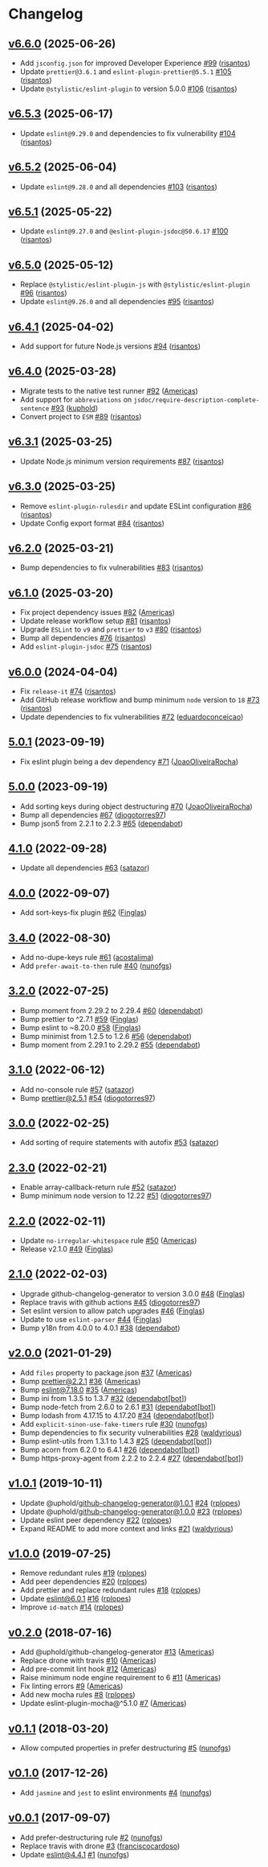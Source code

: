 # Changelog

## [v6.6.0](https://github.com/uphold/eslint-config-uphold/releases/tag/v6.6.0) (2025-06-26)

- Add `jsconfig.json` for improved Developer Experience [\#99](https://github.com/uphold/eslint-config-uphold/pull/99) ([risantos](https://github.com/risantos))
- Update `prettier@3.6.1` and `eslint-plugin-prettier@5.5.1` [\#105](https://github.com/uphold/eslint-config-uphold/pull/105) ([risantos](https://github.com/risantos))
- Update `@stylistic/eslint-plugin` to version 5.0.0 [\#106](https://github.com/uphold/eslint-config-uphold/pull/106) ([risantos](https://github.com/risantos))

## [v6.5.3](https://github.com/uphold/eslint-config-uphold/releases/tag/v6.5.3) (2025-06-17)

- Update `eslint@9.29.0` and dependencies to fix vulnerability [\#104](https://github.com/uphold/eslint-config-uphold/pull/104) ([risantos](https://github.com/risantos))

## [v6.5.2](https://github.com/uphold/eslint-config-uphold/releases/tag/v6.5.2) (2025-06-04)

- Update `eslint@9.28.0` and all dependencies [\#103](https://github.com/uphold/eslint-config-uphold/pull/103) ([risantos](https://github.com/risantos))

## [v6.5.1](https://github.com/uphold/eslint-config-uphold/releases/tag/v6.5.1) (2025-05-22)

- Update `eslint@9.27.0` and `@eslint-plugin-jsdoc@50.6.17` [\#100](https://github.com/uphold/eslint-config-uphold/pull/100) ([risantos](https://github.com/risantos))

## [v6.5.0](https://github.com/uphold/eslint-config-uphold/releases/tag/v6.5.0) (2025-05-12)

- Replace `@stylistic/eslint-plugin-js` with `@stylistic/eslint-plugin` [\#96](https://github.com/uphold/eslint-config-uphold/pull/96) ([risantos](https://github.com/risantos))
- Update `eslint@9.26.0` and all dependencies [\#95](https://github.com/uphold/eslint-config-uphold/pull/95) ([risantos](https://github.com/risantos))

## [v6.4.1](https://github.com/uphold/eslint-config-uphold/releases/tag/v6.4.1) (2025-04-02)

- Add support for future Node.js versions [\#94](https://github.com/uphold/eslint-config-uphold/pull/94) ([risantos](https://github.com/risantos))

## [v6.4.0](https://github.com/uphold/eslint-config-uphold/releases/tag/v6.4.0) (2025-03-28)

- Migrate tests to the native test runner [\#92](https://github.com/uphold/eslint-config-uphold/pull/92) ([Americas](https://github.com/Americas))
- Add support for `abbreviations` on `jsdoc/require-description-complete-sentence` [\#93](https://github.com/uphold/eslint-config-uphold/pull/93) ([kuphold](https://github.com/kuphold))
- Convert project to `ESM` [\#89](https://github.com/uphold/eslint-config-uphold/pull/89) ([risantos](https://github.com/risantos))

## [v6.3.1](https://github.com/uphold/eslint-config-uphold/releases/tag/v6.3.1) (2025-03-25)

- Update Node.js minimum version requirements [\#87](https://github.com/uphold/eslint-config-uphold/pull/87) ([risantos](https://github.com/risantos))

## [v6.3.0](https://github.com/uphold/eslint-config-uphold/releases/tag/v6.3.0) (2025-03-25)

- Remove `eslint-plugin-rulesdir` and update ESLint configuration [\#86](https://github.com/uphold/eslint-config-uphold/pull/86) ([risantos](https://github.com/risantos))
- Update Config export format [\#84](https://github.com/uphold/eslint-config-uphold/pull/84) ([risantos](https://github.com/risantos))

## [v6.2.0](https://github.com/uphold/eslint-config-uphold/releases/tag/v6.2.0) (2025-03-21)

- Bump dependencies to fix vulnerabilities [\#83](https://github.com/uphold/eslint-config-uphold/pull/83) ([risantos](https://github.com/risantos))

## [v6.1.0](https://github.com/uphold/eslint-config-uphold/releases/tag/v6.1.0) (2025-03-20)
- Fix project dependency issues [\#82](https://github.com/uphold/eslint-config-uphold/pull/82) ([Americas](https://github.com/Americas))
- Update release workflow setup [\#81](https://github.com/uphold/eslint-config-uphold/pull/81) ([risantos](https://github.com/risantos))
- Upgrade `ESLint` to `v9` and `prettier` to `v3` [\#80](https://github.com/uphold/eslint-config-uphold/pull/80) ([risantos](https://github.com/risantos))
- Bump all dependencies [\#76](https://github.com/uphold/eslint-config-uphold/pull/76) ([risantos](https://github.com/risantos))
- Add `eslint-plugin-jsdoc` [\#75](https://github.com/uphold/eslint-config-uphold/pull/75) ([risantos](https://github.com/risantos))

## [v6.0.0](https://github.com/uphold/eslint-config-uphold/releases/tag/v6.0.0) (2024-04-04)
- Fix `release-it` [\#74](https://github.com/uphold/eslint-config-uphold/pull/74) ([risantos](https://github.com/risantos))
- Add GitHub release workflow and bump minimum `node` version to `18` [\#73](https://github.com/uphold/eslint-config-uphold/pull/73) ([risantos](https://github.com/risantos))
- Update dependencies to fix vulnerabilities [\#72](https://github.com/uphold/eslint-config-uphold/pull/72) ([eduardoconceicao](https://github.com/eduardoconceicao))

## [5.0.1](https://github.com/uphold/eslint-config-uphold/releases/tag/5.0.1) (2023-09-19)
- Fix eslint plugin being a dev dependency [\#71](https://github.com/uphold/eslint-config-uphold/pull/71) ([JoaoOliveiraRocha](https://github.com/JoaoOliveiraRocha))

## [5.0.0](https://github.com/uphold/eslint-config-uphold/releases/tag/5.0.0) (2023-09-19)
- Add sorting keys during object destructuring [\#70](https://github.com/uphold/eslint-config-uphold/pull/70) ([JoaoOliveiraRocha](https://github.com/JoaoOliveiraRocha))
- Bump all dependencies [\#67](https://github.com/uphold/eslint-config-uphold/pull/67) ([diogotorres97](https://github.com/diogotorres97))
- Bump json5 from 2.2.1 to 2.2.3 [\#65](https://github.com/uphold/eslint-config-uphold/pull/65) ([dependabot](https://github.com/apps/dependabot))

## [4.1.0](https://github.com/uphold/eslint-config-uphold/releases/tag/4.1.0) (2022-09-28)
- Update all dependencies [\#63](https://github.com/uphold/eslint-config-uphold/pull/63) ([satazor](https://github.com/satazor))

## [4.0.0](https://github.com/uphold/eslint-config-uphold/releases/tag/4.0.0) (2022-09-07)
- Add sort-keys-fix plugin [\#62](https://github.com/uphold/eslint-config-uphold/pull/62) ([Finglas](https://github.com/Finglas))

## [3.4.0](https://github.com/uphold/eslint-config-uphold/releases/tag/3.4.0) (2022-08-30)
- Add no-dupe-keys rule [\#61](https://github.com/uphold/eslint-config-uphold/pull/61) ([acostalima](https://github.com/acostalima))
- Add `prefer-await-to-then` rule [\#40](https://github.com/uphold/eslint-config-uphold/pull/40) ([nunofgs](https://github.com/nunofgs))

## [3.2.0](https://github.com/uphold/eslint-config-uphold/releases/tag/3.2.0) (2022-07-25)
- Bump moment from 2.29.2 to 2.29.4 [\#60](https://github.com/uphold/eslint-config-uphold/pull/60) ([dependabot](https://github.com/apps/dependabot))
- Bump prettier to ^2.7.1 [\#59](https://github.com/uphold/eslint-config-uphold/pull/59) ([Finglas](https://github.com/Finglas))
- Bump eslint to ~8.20.0 [\#58](https://github.com/uphold/eslint-config-uphold/pull/58) ([Finglas](https://github.com/Finglas))
- Bump minimist from 1.2.5 to 1.2.6 [\#56](https://github.com/uphold/eslint-config-uphold/pull/56) ([dependabot](https://github.com/apps/dependabot))
- Bump moment from 2.29.1 to 2.29.2 [\#55](https://github.com/uphold/eslint-config-uphold/pull/55) ([dependabot](https://github.com/apps/dependabot))

## [3.1.0](https://github.com/uphold/eslint-config-uphold/releases/tag/3.1.0) (2022-06-12)
- Add no-console rule [\#57](https://github.com/uphold/eslint-config-uphold/pull/57) ([satazor](https://github.com/satazor))
- Bump prettier@2.5.1 [\#54](https://github.com/uphold/eslint-config-uphold/pull/54) ([diogotorres97](https://github.com/diogotorres97))

## [3.0.0](https://github.com/uphold/eslint-config-uphold/releases/tag/3.0.0) (2022-02-25)
- Add sorting of require statements with autofix [\#53](https://github.com/uphold/eslint-config-uphold/pull/53) ([satazor](https://github.com/satazor))

## [2.3.0](https://github.com/uphold/eslint-config-uphold/releases/tag/2.3.0) (2022-02-21)
- Enable array-callback-return rule [\#52](https://github.com/uphold/eslint-config-uphold/pull/52) ([satazor](https://github.com/satazor))
- Bump minimum node version to 12.22 [\#51](https://github.com/uphold/eslint-config-uphold/pull/51) ([diogotorres97](https://github.com/diogotorres97))

## [2.2.0](https://github.com/uphold/eslint-config-uphold/releases/tag/2.2.0) (2022-02-11)
- Update `no-irregular-whitespace` rule [\#50](https://github.com/uphold/eslint-config-uphold/pull/50) ([Americas](https://github.com/Americas))
- Release v2.1.0 [\#49](https://github.com/uphold/eslint-config-uphold/pull/49) ([Finglas](https://github.com/Finglas))

## [2.1.0](https://github.com/uphold/eslint-config-uphold/releases/tag/2.1.0) (2022-02-03)
- Upgrade github-changelog-generator to version 3.0.0 [\#48](https://github.com/uphold/eslint-config-uphold/pull/48) ([Finglas](https://github.com/Finglas))
- Replace travis with github actions [\#45](https://github.com/uphold/eslint-config-uphold/pull/45) ([diogotorres97](https://github.com/diogotorres97))
- Set eslint version to allow patch upgrades [\#46](https://github.com/uphold/eslint-config-uphold/pull/46) ([Finglas](https://github.com/Finglas))
- Update to use `eslint-parser` [\#44](https://github.com/uphold/eslint-config-uphold/pull/44) ([Finglas](https://github.com/Finglas))
- Bump y18n from 4.0.0 to 4.0.1 [\#38](https://github.com/uphold/eslint-config-uphold/pull/38) ([dependabot](https://github.com/apps/dependabot))

## [v2.0.0](https://github.com/uphold/eslint-config-uphold/releases/tag/v2.0.0) (2021-01-29)
- Add `files` property to package.json [\#37](https://github.com/uphold/eslint-config-uphold/pull/37) ([Americas](https://github.com/Americas))
- Bump prettier@2.2.1 [\#36](https://github.com/uphold/eslint-config-uphold/pull/36) ([Americas](https://github.com/Americas))
- Bump eslint@7.18.0 [\#35](https://github.com/uphold/eslint-config-uphold/pull/35) ([Americas](https://github.com/Americas))
- Bump ini from 1.3.5 to 1.3.7 [\#32](https://github.com/uphold/eslint-config-uphold/pull/32) ([dependabot[bot]](https://github.com/apps/dependabot))
- Bump node-fetch from 2.6.0 to 2.6.1 [\#31](https://github.com/uphold/eslint-config-uphold/pull/31) ([dependabot[bot]](https://github.com/apps/dependabot))
- Bump lodash from 4.17.15 to 4.17.20 [\#34](https://github.com/uphold/eslint-config-uphold/pull/34) ([dependabot[bot]](https://github.com/apps/dependabot))
- Add `explicit-sinon-use-fake-timers` rule [\#30](https://github.com/uphold/eslint-config-uphold/pull/30) ([nunofgs](https://github.com/nunofgs))
- Bump dependencies to fix security vulnerabilities [\#28](https://github.com/uphold/eslint-config-uphold/pull/28) ([waldyrious](https://github.com/waldyrious))
- Bump eslint-utils from 1.3.1 to 1.4.3 [\#25](https://github.com/uphold/eslint-config-uphold/pull/25) ([dependabot[bot]](https://github.com/apps/dependabot))
- Bump acorn from 6.2.0 to 6.4.1 [\#26](https://github.com/uphold/eslint-config-uphold/pull/26) ([dependabot[bot]](https://github.com/apps/dependabot))
- Bump https-proxy-agent from 2.2.2 to 2.2.4 [\#27](https://github.com/uphold/eslint-config-uphold/pull/27) ([dependabot[bot]](https://github.com/apps/dependabot))

## [v1.0.1](https://github.com/uphold/eslint-config-uphold/releases/tag/v1.0.1) (2019-10-11)
- Update @uphold/github-changelog-generator@1.0.1 [\#24](https://github.com/uphold/eslint-config-uphold/pull/24) ([rplopes](https://github.com/rplopes))
- Update @uphold/github-changelog-generator@1.0.0 [\#23](https://github.com/uphold/eslint-config-uphold/pull/23) ([rplopes](https://github.com/rplopes))
- Update eslint peer dependency [\#22](https://github.com/uphold/eslint-config-uphold/pull/22) ([rplopes](https://github.com/rplopes))
- Expand README to add more context and links [\#21](https://github.com/uphold/eslint-config-uphold/pull/21) ([waldyrious](https://github.com/waldyrious))

## [v1.0.0](https://github.com/uphold/eslint-config-uphold/releases/tag/v1.0.0) (2019-07-25)
- Remove redundant rules [\#19](https://github.com/uphold/eslint-config-uphold/pull/19) ([rplopes](https://github.com/rplopes))
- Add peer dependencies [\#20](https://github.com/uphold/eslint-config-uphold/pull/20) ([rplopes](https://github.com/rplopes))
- Add prettier and replace redundant rules [\#18](https://github.com/uphold/eslint-config-uphold/pull/18) ([rplopes](https://github.com/rplopes))
- Update eslint@6.0.1 [\#16](https://github.com/uphold/eslint-config-uphold/pull/16) ([rplopes](https://github.com/rplopes))
- Improve `id-match` [\#14](https://github.com/uphold/eslint-config-uphold/pull/14) ([rplopes](https://github.com/rplopes))

## [v0.2.0](https://github.com/uphold/eslint-config-uphold/releases/tag/v0.2.0) (2018-07-16)
- Add @uphold/github-changelog-generator [\#13](https://github.com/uphold/eslint-config-uphold/pull/13) ([Americas](https://github.com/Americas))
- Replace drone with travis [\#10](https://github.com/uphold/eslint-config-uphold/pull/10) ([Americas](https://github.com/Americas))
- Add pre-commit lint hook [\#12](https://github.com/uphold/eslint-config-uphold/pull/12) ([Americas](https://github.com/Americas))
- Raise minimum node engine requirement to 6 [\#11](https://github.com/uphold/eslint-config-uphold/pull/11) ([Americas](https://github.com/Americas))
- Fix linting errors [\#9](https://github.com/uphold/eslint-config-uphold/pull/9) ([Americas](https://github.com/Americas))
- Add new mocha rules [\#8](https://github.com/uphold/eslint-config-uphold/pull/8) ([rplopes](https://github.com/rplopes))
- Update eslint-plugin-mocha@^5.1.0 [\#7](https://github.com/uphold/eslint-config-uphold/pull/7) ([Americas](https://github.com/Americas))

## [v0.1.1](https://github.com/uphold/eslint-config-uphold/releases/tag/v0.1.1) (2018-03-20)
- Allow computed properties in prefer destructuring [\#5](https://github.com/uphold/eslint-config-uphold/pull/5) ([nunofgs](https://github.com/nunofgs))

## [v0.1.0](https://github.com/uphold/eslint-config-uphold/releases/tag/v0.1.0) (2017-12-26)
- Add `jasmine` and `jest` to eslint environments [\#4](https://github.com/uphold/eslint-config-uphold/pull/4) ([nunofgs](https://github.com/nunofgs))

## [v0.0.1](https://github.com/uphold/eslint-config-uphold/releases/tag/v0.0.1) (2017-09-07)
- Add prefer-destructuring rule [\#2](https://github.com/uphold/eslint-config-uphold/pull/2) ([nunofgs](https://github.com/nunofgs))
- Replace travis with drone [\#3](https://github.com/uphold/eslint-config-uphold/pull/3) ([franciscocardoso](https://github.com/franciscocardoso))
- Update eslint@4.4.1 [\#1](https://github.com/uphold/eslint-config-uphold/pull/1) ([nunofgs](https://github.com/nunofgs))
